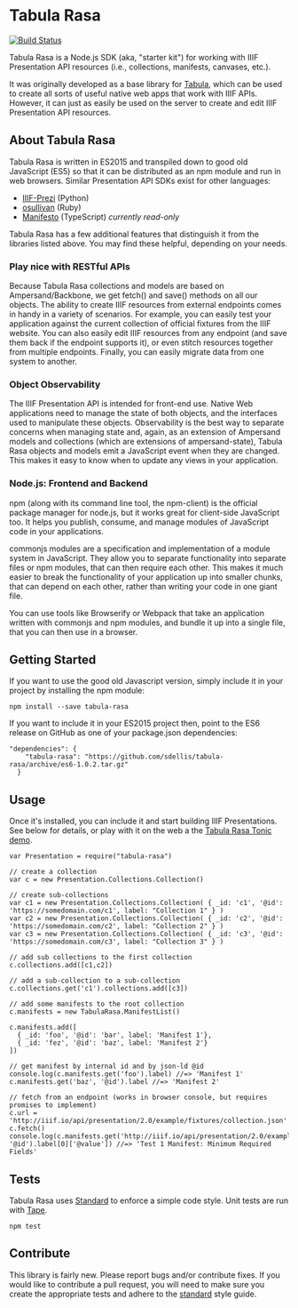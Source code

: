 # Tabula Rasa

[![Build Status](https://travis-ci.org/sdellis/tabula-rasa.svg?branch=master)](https://travis-ci.org/sdellis/tabula-rasa)

Tabula Rasa is a Node.js SDK (aka, "starter kit") for working with IIIF Presentation API resources (i.e., collections, manifests, canvases, etc.).

It was originally developed as a base library for [Tabula](https://github.com/sdellis/tabula), which can be used to create all sorts of useful native web apps that work with IIIF APIs. However, it can just as easily be used on the server to create and edit IIIF Presentation API resources.  

## About Tabula Rasa
Tabula Rasa is written in ES2015 and transpiled down to good old JavaScript (ES5) so that it can be distributed as an npm module and run in web browsers. Similar Presentation API SDKs exist for other languages:

* [IIIF-Prezi](http://github.com/IIIF/iiif-prezi/) (Python)
* [osullivan](http://github.com/IIIF/osullivan/) (Ruby)
* [Manifesto](https://github.com/UniversalViewer/manifesto) (TypeScript) _currently read-only_

Tabula Rasa has a few additional features that distinguish it from the libraries listed above.  You may find these helpful, depending on your needs.

### Play nice with RESTful APIs
Because Tabula Rasa collections and models are based on Ampersand/Backbone, we get fetch() and save() methods on all our objects. The ability to create IIIF resources from external endpoints comes in handy in a variety of scenarios.  For example, you can easily test your application against the current collection of official fixtures from the IIIF website.  You can also easily edit  IIIF resources from any endpoint (and save them back if the endpoint supports it), or even stitch resources together from multiple endpoints. Finally, you can easily migrate data from one system to another.

### Object Observability
The IIIF Presentation API is intended for front-end use.  Native Web applications need to manage the state of both objects, and the interfaces used to manipulate these objects.  Observability is the best way to separate concerns when managing state and, again, as an extension of Ampersand models and collections (which are extensions of ampersand-state), Tabula Rasa objects and models emit a JavaScript event when they are changed. This makes it easy to know when to update any views in your application.

### Node.js: Frontend and Backend
npm (along with its command line tool, the npm-client) is the official package manager for node.js, but it works great for client-side JavaScript too. It helps you publish, consume, and manage modules of JavaScript code in your applications.

commonjs modules are a specification and implementation of a module system in JavaScript. They allow you to separate functionality into separate files or npm modules, that can then require each other. This makes it much easier to break the functionality of your application up into smaller chunks, that can depend on each other, rather than writing your code in one giant file.

You can use tools like Browserify or Webpack that take an application written with commonjs and npm modules, and bundle it up into a single file, that you can then use in a browser.

## Getting Started
If you want to use the good old Javascript version, simply include it in your project by installing the npm module:
```
npm install --save tabula-rasa
```
If you want to include it in your ES2015 project then, point to the ES6 release on GitHub as one of your package.json dependencies:
```
"dependencies": {
    "tabula-rasa": "https://github.com/sdellis/tabula-rasa/archive/es6-1.0.2.tar.gz"
  }
```

## Usage
Once it's installed, you can include it and start building IIIF Presentations.  See below for details, or play with it on the web a the [Tabula Rasa Tonic demo](https://tonicdev.com/sdellis/tabula-rasa-demo).
```
var Presentation = require("tabula-rasa")

// create a collection
var c = new Presentation.Collections.Collection()

// create sub-collections
var c1 = new Presentation.Collections.Collection( { _id: 'c1', '@id': 'https://somedomain.com/c1', label: "Collection 1" } )
var c2 = new Presentation.Collections.Collection( { _id: 'c2', '@id': 'https://somedomain.com/c2', label: "Collection 2" } )
var c3 = new Presentation.Collections.Collection( { _id: 'c3', '@id': 'https://somedomain.com/c3', label: "Collection 3" } )

// add sub collections to the first collection
c.collections.add([c1,c2])

// add a sub-collection to a sub-collection
c.collections.get('c1').collections.add([c3])

// add some manifests to the root collection
c.manifests = new TabulaRasa.ManifestList()

c.manifests.add([
  { _id: 'foo', '@id': 'bar', label: 'Manifest 1'},
  { _id: 'fez', '@id': 'baz', label: 'Manifest 2'}
])

// get manifest by internal id and by json-ld @id
console.log(c.manifests.get('foo').label) //=> 'Manifest 1'
c.manifests.get('baz', '@id').label //=> 'Manifest 2'

// fetch from an endpoint (works in browser console, but requires promises to implement)
c.url = 'http://iiif.io/api/presentation/2.0/example/fixtures/collection.json'
c.fetch()
console.log(c.manifests.get('http://iiif.io/api/presentation/2.0/example/fixtures/1/manifest.json', '@id').label[0]['@value']) //=> 'Test 1 Manifest: Minimum Required Fields'
```

## Tests
Tabula Rasa uses [Standard](http://standardjs.com/) to enforce a simple code style. Unit tests are run with [Tape](https://github.com/substack/tape).
```
npm test
```

## Contribute
This library is fairly new. Please report bugs and/or contribute fixes. If you would like to contribute a pull request, you will need to make sure you create the appropriate tests and adhere to the [standard]() style guide.
